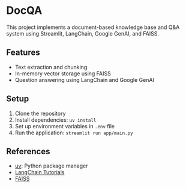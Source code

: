 # DocQA

This project implements a document-based knowledge base and Q&A system using Streamlit, LangChain, Google GenAI, and FAISS.

## Features

- Text extraction and chunking
- In-memory vector storage using FAISS
- Question answering using LangChain and Google GenAI

## Setup

1. Clone the repository
2. Install dependencies: `uv install`
3. Set up environment variables in `.env` file
4. Run the application: `streamlit run app/main.py`

## References
- [uv](https://docs.astral.sh/uv/): Python package manager
- [LangChain Tutorials](https://python.langchain.com/v0.2/docs/tutorials/rag/#built-in-chains)
- [FAISS](https://python.langchain.com/v0.2/docs/integrations/vectorstores/faiss/#saving-and-loading)
